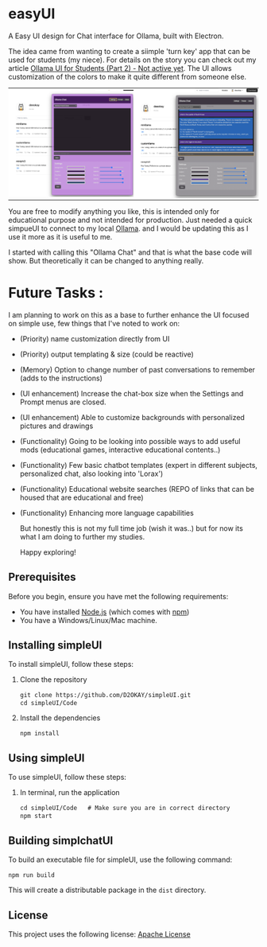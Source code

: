 # easyUI 
A Easy UI design for Chat interface for Ollama, built with Electron.

The idea came from wanting to create a siimple 'turn key' app that can be used for students (my niece). For details on the story you can check out my article [Ollama UI for Students (Part 2) - Not active yet](link). The UI allows customization of the colors to make it quite different from someone else. 

<table style="width: 100%; border-collapse: collapse;">
  <tr>
    <td style="padding: 0; width: 50%;"><img src=".github/UI_image1.png" alt="Main Interface" style="width: 100%;"></td>
    <td style="padding: 0; width: 50%;"><img src=".github/UI_image2.png" alt="Settings Panel" style="width: 100%;"></td>
  </tr>
</table>


You are free to modify anything you like, this is intended only for educational purpose and not intended for production. Just needed a quick simpueUI to connect to my local [Ollama](https://ollama.com/). and I would be updating this as I use it more as it is useful to me. 

I started with calling this "Ollama Chat" and that is what the base code will show. But theoretically it can be changed to anything really. 

# Future Tasks : 

I am planning to work on this as a base to further enhance the UI focused on simple use, few things that I've noted to work on:

* (Priority) name customization directly from UI 
* (Priority) output templating & size (could be reactive)
* (Memory) Option to change number of past conversations to remember (adds to the instructions)
* (UI enhancement) Increase the chat-box size when the Settings and Prompt menus are closed. 
* (UI enhancement) Able to customize backgrounds with personalized pictures and drawings
* (Functionality) Going to be looking into possible ways to add useful mods (educational games, interactive educational contents..) 
* (Functionality) Few basic chatbot templates (expert in different subjects, personalized chat, also looking into 'Lorax')
* (Functionality) Educational website searches (REPO of links that can be housed that are educational and free) 
* (Functionality) Enhancing more language capabilities

  But honestly this is not my full time job (wish it was..) but for now its what I am doing to further my studies.

  Happy exploring! 

## Prerequisites

Before you begin, ensure you have met the following requirements:
* You have installed [Node.js](https://nodejs.org/) (which comes with [npm](http://npmjs.com/))
* You have a Windows/Linux/Mac machine.

## Installing simpleUI

To install simpleUI, follow these steps:

1. Clone the repository
   ```
   git clone https://github.com/D2OKAY/simpleUI.git
   cd simpleUI/Code
   ```

2. Install the dependencies
   ```
   npm install
   ```

## Using simpleUI

To use simpleUI, follow these steps:

1. In terminal, run the application
   ```
   cd simpleUI/Code   # Make sure you are in correct directory
   npm start
   ```

## Building simplchatUI

To build an executable file for simpleUI, use the following command:

```
npm run build
```

This will create a distributable package in the `dist` directory.


## License

This project uses the following license: [Apache License](LICENSE)

